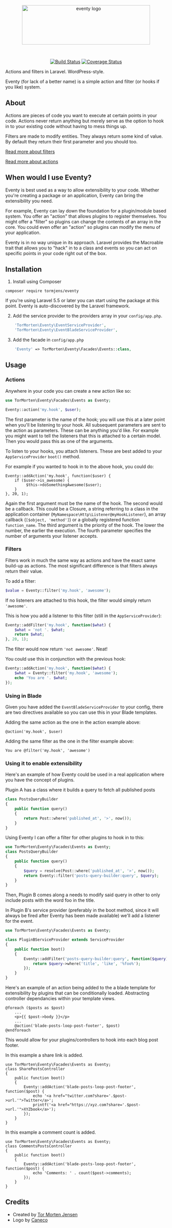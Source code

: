 <p align="center">
    <img src="/art/logo.png" width="400" height="123" alt="eventy logo">
</p>

<br>

<p align="center">
    <a href="https://travis-ci.com/tormjens/eventy"><img src="https://travis-ci.com/tormjens/eventy.svg?branch=master" alt="Build Status"/></a>
    <a href='https://coveralls.io/github/tormjens/eventy?branch=master'><img src='https://coveralls.io/repos/github/tormjens/eventy/badge.svg?branch=master' alt='Coverage Status' /></a>
</p>

Actions and filters in Laravel. WordPress-style.

Eventy (for lack of a better name) is a simple action and filter (or hooks if you like) system.

## About

Actions are pieces of code you want to execute at certain points in your code. Actions never return anything but merely serve as the option to hook in to your existing code without having to mess things up.

Filters are made to modify entities. They always return some kind of value. By default they return their first parameter and you should too.

[Read more about filters](http://www.wpbeginner.com/glossary/filter/)


[Read more about actions](http://www.wpbeginner.com/glossary/action/)

## When would I use Eventy?

Eventy is best used as a way to allow extensibility to your code. Whether you're creating a package or an application, Eventy can bring the extensibility you need.

For example, Eventy can lay down the foundation for a plugin/module based system. You offer an "action" that allows plugins to register themselves. You might offer a "filter" so plugins can change the contents of an array in the core. You could even offer an "action" so plugins can modify the menu of your application.

Eventy is in no way unique in its approach. Laravel provides the Macroable trait that allows you to "hack" in to a class and events so you can act on specific points in your code right out of the box.

## Installation

1. Install using Composer

```
composer require tormjens/eventy
```

If you're using Laravel 5.5 or later you can start using the package at this point. Eventy is auto-discovered by the Laravel framework.

2. Add the service provider to the providers array in your `config/app.php`.

```php
    'TorMorten\Eventy\EventServiceProvider',
    'TorMorten\Eventy\EventBladeServiceProvider',
```

3. Add the facade in `config/app.php`

```php
    'Eventy' => TorMorten\Eventy\Facades\Events::class,
```


## Usage

### Actions

Anywhere in your code you can create a new action like so:

```php
use TorMorten\Eventy\Facades\Events as Eventy;

Eventy::action('my.hook', $user);
```

The first parameter is the name of the hook; you will use this at a later point when you'll be listening to your hook. All subsequent parameters are sent to the action as parameters. These can be anything you'd like. For example you might want to tell the listeners that this is attached to a certain model. Then you would pass this as one of the arguments.

To listen to your hooks, you attach listeners. These are best added to your `AppServiceProvider` `boot()` method.

For example if you wanted to hook in to the above hook, you could do:

```
Eventy::addAction('my.hook', function($user) {
    if ($user->is_awesome) {
         $this->doSomethingAwesome($user);
    }
}, 20, 1);
```

Again the first argument must be the name of the hook. The second would be a callback. This could be a Closure, a string referring to a class in the application container (`MyNamespace\Http\Listener@myHookListener`), an array callback (`[$object, 'method']`) or a globally registered function `function_name`. The third argument is the priority of the hook. The lower the number, the earlier the execution. The fourth parameter specifies the number of arguments your listener accepts.

### Filters

Filters work in much the same way as actions and have the exact same build-up as actions. The most significant difference is that filters always return their value.

To add a filter:

```php
$value = Eventy::filter('my.hook', 'awesome');
```

If no listeners are attached to this hook, the filter would simply return `'awesome'`.

This is how you add a listener to this filter (still in the `AppServiceProvider`):

```php
Eventy::addFilter('my.hook', function($what) {
    $what = 'not '. $what;
    return $what;
}, 20, 1);
```

The filter would now return `'not awesome'`. Neat!

You could use this in conjunction with the previous hook:

```php
Eventy::addAction('my.hook', function($what) {
    $what = Eventy::filter('my.hook', 'awesome');
    echo 'You are '. $what;
});
```

### Using in Blade

Given you have added the `EventBladeServiceProvider` to your config, there are two directives available so you can use this in your Blade templates.

Adding the same action as the one in the action example above:

```
@action('my.hook', $user)
```

Adding the same filter as the one in the filter example above:

```
You are @filter('my.hook', 'awesome')

```

### Using it to enable extensibility

Here's an example of how Eventy could be used in a real application where you have the concept of plugins.

Plugin A has a class where it builds a query to fetch all published posts

```php
class PostsQueryBuilder
{
    public function query()
    {
        return Post::where('published_at', '>', now());
    }
}
```

Using Eventy I can offer a filter for other plugins to hook in to this:

```php
use TorMorten\Eventy\Facades\Events as Eventy;
class PostsQueryBuilder
{
    public function query()
    {
        $query = resolve(Post::where('published_at', '>', now());
        return Eventy::filter('posts-query-builder:query', $query);
    }
}
```

Then, Plugin B comes along a needs to modify said query in other to only include posts with the word foo in the title.

In Plugin B's service provider (preferably in the boot method, since it will always be fired after Eventy has been made available) we'll add a listener for the event.
```php
use TorMorten\Eventy\Facades\Events as Eventy;

class PluginBServiceProvider extends ServiceProvider
{
    public function boot()
    {
        Eventy::addFilter('posts-query-builder:query', function($query) {
            return $query->where('title', 'like', '%foo%');
        });
    }
}
```

Here's an example of an action being added to the a blade template for extensibility by plugins that can be conditionally loaded. Abstracting controller dependancies within your template views.


```
@foreach ($posts as $post)
    ...
    <p>{{ $post->body }}</p>
    ...
    @action('blade-posts-loop-post-footer', $post)
@endforeach
```

This would allow for your plugins/controllers to hook into each blog post footer.

In this example a share link is added.
```
use TorMorten\Eventy\Facades\Events as Eventy;
class SharePostsController
{
    public function boot()
    {
        Eventy::addAction('blade-posts-loop-post-footer', function($post) {
            echo '<a href="twitter.com?share='.$post->url.'">Twitter</a>';
            printf('<a href="https://xyz.com?share='.$post->url.'">XYZbook</a>');
        });
    }
}
```

In this example a comment count is added.
```
use TorMorten\Eventy\Facades\Events as Eventy;
class CommentsPostsController
{
    public function boot()
    {
        Eventy::addAction('blade-posts-loop-post-footer', function($post) {
            echo 'Comments: ' . count($post->comments);
        });
    }
}
```



## Credits
- Created by [Tor Morten Jensen](https://twitter.com/tormorten)
- Logo by [Caneco](https://twitter.com/caneco)
